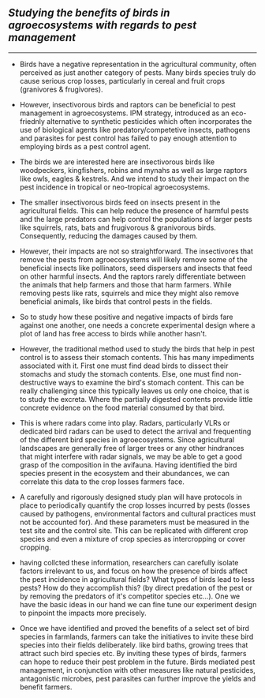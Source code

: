 ## ___Studying the benefits of birds in agroecosystems with regards to pest management___
--------------------

- Birds have a negative representation in the agricultural community, often perceived as just another category of pests. Many birds species truly do cause serious crop losses, particularly in cereal and fruit crops (granivores & frugivores).

- However, insectivorous birds and raptors can be beneficial to pest management in agroecosystems. IPM strategy, introduced as an eco-friednly alternative to synthetic pesticides which often incorporates the use of biological agents like predatory/competetive insects, pathogens and parasites for pest control has failed to pay enough attention to employing birds as a pest control agent.

- The birds we are interested here are insectivorous birds like woodpeckers, kingfishers, robins and mynahs as well as large raptors like owls, eagles & kestrels. And we intend to study their impact on the pest incidence in tropical or neo-tropical agroecosystems.

- The smaller insectivorous birds feed on insects present in the agricultural fields. This can help reduce the presence of harmful pests and the large predators can help control the populations of larger pests like squirrels, rats, bats and frugivorous & granivorous birds. Consequently, reducing the damages caused by them.

- However, their impacts are not so straightforward. The insectivores that remove the pests from agroecosystems will likely remove some of the beneficial insects like pollinators, seed dispersers and insects that feed on other harmful insects. And the raptors rarely differentiate between the animals that help farmers and those that harm farmers. While removing pests like rats, squirrels and mice they might also remove beneficial animals, like birds that control pests in the fields.

- So to study how these positive and negative impacts of birds fare against one another, one needs a concrete experimental design where a plot of land has free access to birds while another hasn't. 

- However, the traditional method used to study the birds that help in pest control is to assess their stomach contents. This has many impediments associated with it. First one must find dead birds to dissect their stomachs and study the stomach contents. Else, one must find non-destructive ways to examine the bird's stomach content. This can be really challenging since this typically leaves us only one choice, that is to study the excreta. Where the partially digested contents provide little concrete evidence on the food material consumed by that bird.

- This is where radars come into play. Radars, particularly VLRs or dedicated bird radars can be used to detect the arrival and frequenting of the different bird species in agroecosystems. Since agricultural landscapes are generally free of larger trees or any other hindrances that might interfere with radar signals, we may be able to get a good grasp of the composition in the avifauna. Having identified the bird species present in the ecosystem and their abundances, we can correlate this data to the crop losses farmers face.

- A carefully and rigorously designed study plan will have protocols in place to periodically quantify the crop losses incurred by pests (losses caused by pathogens, environmental factors and cultural practices must not be accounted for). And these parameters must be measured in the test site and the control site. This can be replicated with different crop species and even a mixture of crop species as intercropping or cover cropping.

- having collcted these information, researchers can carefully isolate factors irrelevant to us, and focus on how the presence of birds affect the pest incidence in agricultural fields? What types of birds lead to less pests? How do they accomplish this? (by direct predation of the pest or by removing the predators of it's competitor species etc...). One we have the basic ideas in our hand we can fine tune our experiment design to pinpoint the impacts more precisely.

- Once we have identified and proved the benefits of a select set of bird species in farmlands, farmers can take the initiatives to invite these bird species into their fields deliberately. like bird baths, growing trees that attract such bird species etc. By inviting these types of birds, farmers can hope to reduce their pest problem in the future. Birds mediated pest management, in conjunction with other measures like natural pesticides, antagonistic microbes, pest parasites can further improve the yields and benefit farmers.